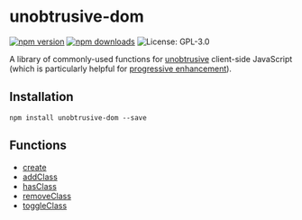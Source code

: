 # unobtrusive-dom
[![npm version](https://img.shields.io/npm/v/unobtrusive-dom?style=flat-square)](https://www.npmjs.com/package/unobtrusive-dom)
[![npm downloads](https://img.shields.io/npm/dt/unobtrusive-dom.svg?style=flat-square)](https://npm-stat.com/charts.html?package=unobtrusive-dom)
![License: GPL-3.0](https://img.shields.io/github/license/jefgodesky/unobtrusive-dom?style=flat-square)

A library of commonly-used functions for [unobtrusive](https://en.wikipedia.org/wiki/Unobtrusive_JavaScript) client-side JavaScript (which is particularly helpful for [progressive enhancement](https://developer.mozilla.org/en-US/docs/Glossary/Progressive_Enhancement)).

## Installation

```
npm install unobtrusive-dom --save
```

## Functions

* [create](https://github.com/jefgodesky/unobtrusive-dom/wiki/create)
* [addClass](https://github.com/jefgodesky/unobtrusive-dom/wiki/addClass)
* [hasClass](https://github.com/jefgodesky/unobtrusive-dom/wiki/hasClass)
* [removeClass](https://github.com/jefgodesky/unobtrusive-dom/wiki/removeClass)
* [toggleClass](https://github.com/jefgodesky/unobtrusive-dom/wiki/toggleClass)